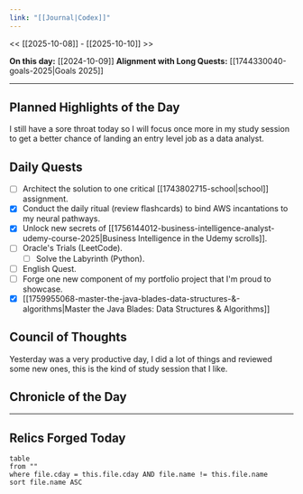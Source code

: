 ```yaml
---
link: "[[Journal|Codex]]"
---
```

<< [[2025-10-08]] - [[2025-10-10]] >>

**On this day:** [[2024-10-09]]
**Alignment with Long Quests:** [[1744330040-goals-2025|Goals 2025]]

---
## Planned Highlights of the Day
I still have a sore throat today so I will focus once more in my study session to get a better chance of landing an entry level job as a data analyst.

## Daily Quests
- [ ] Architect the solution to one critical [[1743802715-school|school]] assignment.
- [x] Conduct the daily ritual (review flashcards) to bind AWS incantations to my neural pathways.
- [x] Unlock new secrets of [[1756144012-business-intelligence-analyst-udemy-course-2025|Business Intelligence in the Udemy scrolls]].
- [ ] Oracle's Trials (LeetCode).
	- [ ] Solve the Labyrinth (Python).
- [ ] English Quest.
- [ ] Forge one new component of my portfolio project that I'm proud to showcase.
- [x] [[1759955068-master-the-java-blades-data-structures-&-algorithms|Master the Java Blades: Data Structures & Algorithms]]

## Council of Thoughts
Yesterday was a very productive day, I did a lot of things and reviewed some new ones, this is the kind of study session that I like.

## Chronicle of the Day


---
## Relics Forged Today
```dataview
table
from ""
where file.cday = this.file.cday AND file.name != this.file.name
sort file.name ASC
```

